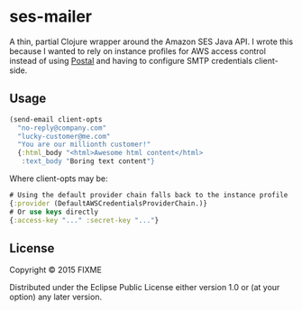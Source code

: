 # ses-mailer

A thin, partial Clojure wrapper around the Amazon SES Java API. I wrote this because I wanted to 
rely on instance profiles for AWS access control instead of using [Postal](https://github.com/drewr/postal) and having to 
configure SMTP credentials client-side.

## Usage

```clojure
(send-email client-opts
  "no-reply@company.com"
  "lucky-customer@me.com"
  "You are our millionth customer!"
  {:html_body "<html>Awesome html content</html>
   :text_body "Boring text content"}
```

Where client-opts may be:

```clojure
# Using the default provider chain falls back to the instance profile
{:provider (DefaultAWSCredentialsProviderChain.)}
# Or use keys directly
{:access-key "..." :secret-key "..."}

```

## License

Copyright © 2015 FIXME

Distributed under the Eclipse Public License either version 1.0 or (at
your option) any later version.
